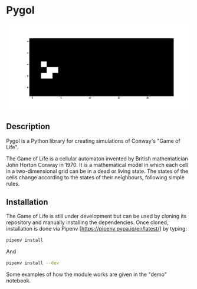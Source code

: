 # Pygol

![Animated GIF](imgs/planneur.gif)

## Description

Pygol is a Python library for creating simulations of Conway's "Game of Life".

The Game of Life is a cellular automaton invented by British mathematician John Horton Conway in 1970. It is a mathematical model in which each cell in a two-dimensional grid can be in a dead or living state. The states of the cells change according to the states of their neighbours, following simple rules.

## Installation

The Game of Life is still under development but can be used by cloning its repository and manually installing the dependencies.
Once cloned, installation is done via Pipenv [https://pipenv.pypa.io/en/latest/] by typing: 

```bash
pipenv install
```

And

```bash
pipenv install --dev
```

Some examples of how the module works are given in the "demo" notebook.
